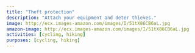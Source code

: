 ```yaml
---
title: "Theft protection"
description: "Attach your equipment and deter thieves."
image: http://ecx.images-amazon.com/images/I/51tX86CB6aL.jpg
amazon-image: http://ecx.images-amazon.com/images/I/51tX86CB6aL.jpg
activities: [cycling, hiking]
purposes: [cycling, hiking]
---
```

